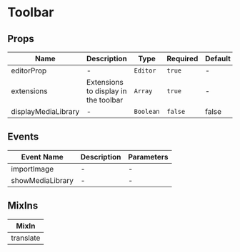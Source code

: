 # Toolbar

## Props

<!-- @vuese:Toolbar:props:start -->
|Name|Description|Type|Required|Default|
|---|---|---|---|---|
|editorProp|-|`Editor`|`true`|-|
|extensions|Extensions to display in the toolbar|`Array`|`true`|-|
|displayMediaLibrary|-|`Boolean`|`false`|false|

<!-- @vuese:Toolbar:props:end -->


## Events

<!-- @vuese:Toolbar:events:start -->
|Event Name|Description|Parameters|
|---|---|---|
|importImage|-|-|
|showMediaLibrary|-|-|

<!-- @vuese:Toolbar:events:end -->


## MixIns

<!-- @vuese:Toolbar:mixIns:start -->
|MixIn|
|---|
|translate|

<!-- @vuese:Toolbar:mixIns:end -->


